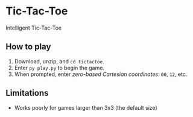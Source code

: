 # Tic-Tac-Toe
Intelligent Tic-Tac-Toe

## How to play
1. Download, unzip, and `cd tictactoe`.
2. Enter `py play.py` to begin the game.
3. When prompted, enter _zero-based Cartesian coordinates_: `00`, `12`, etc.

## Limitations
- Works poorly for games larger than 3x3 (the default size)
